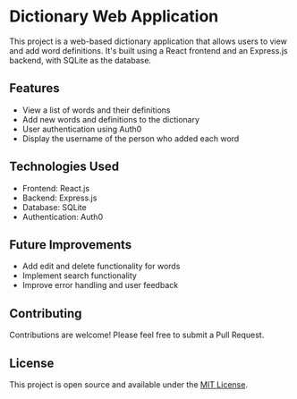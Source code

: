 # Dictionary Web Application

This project is a web-based dictionary application that allows users to view and add word definitions. It's built using a React frontend and an Express.js backend, with SQLite as the database.

## Features

- View a list of words and their definitions
- Add new words and definitions to the dictionary
- User authentication using Auth0
- Display the username of the person who added each word

## Technologies Used

- Frontend: React.js
- Backend: Express.js
- Database: SQLite
- Authentication: Auth0

## Future Improvements

- Add edit and delete functionality for words
- Implement search functionality
- Improve error handling and user feedback

## Contributing

Contributions are welcome! Please feel free to submit a Pull Request.

## License

This project is open source and available under the [MIT License](LICENSE).
